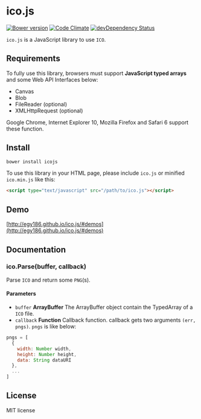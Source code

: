 # ico.js

[![Bower version](http://img.shields.io/bower/v/icojs.svg?style=flat)](https://github.com/egy186/ico.js) [![Code Climate](http://img.shields.io/codeclimate/github/egy186/ico.js.svg?style=flat)](https://codeclimate.com/github/egy186/ico.js) [![devDependency Status](http://img.shields.io/david/dev/egy186/ico.js.svg?style=flat)](https://david-dm.org/egy186/ico.js#info=devDependencies)

`ico.js` is a JavaScript library to use `ICO`.

## Requirements

To fully use this library, browsers must support **JavaScript typed arrays** and some Web API Interfaces below:

- Canvas
- Blob
- FileReader (optional)
- XMLHttpRequest (optional)

Google Chrome, Internet Explorer 10, Mozilla Firefox and Safari 6 support these function.

## Install

```sh
bower install icojs
```

To use this library in your HTML page, please include `ico.js` or minified `ico.min.js` like this:

```html
<script type="text/javascript" src="/path/to/ico.js"></script>

```

## Demo

[http://egy186.github.io/ico.js/#demos](http://egy186.github.io/ico.js/#demos)

## Documentation

### ico.Parse(buffer, callback)

Parse `ICO` and return some `PNG`(s).

#### Parameters

- `buffer` **ArrayBuffer** The ArrayBuffer object contain the TypedArray of a `ICO` file.
- `callback` **Function** Callback function. callback gets two arguments `(err, pngs)`. `pngs` is like below:

```js
pngs = [
  {
    width: Number width,
    height: Number height,
    data: String dataURI
  },
  ...
]
```

## License

MIT license
